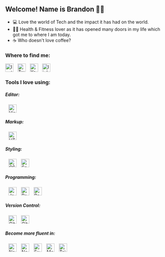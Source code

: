 ## Welcome! Name is Brandon 🙋‍♂️

- 💻 Love the world of Tech and the impact it has had on the world.
- 💪🏼 Health & Fitness lover as it has opened many doors in my life which got me to where I am today.
- ☕️ Who doesn't love coffee?

### Where to find me:

[<img align="left " alt="linkedin" width="26px" src="https://cdn.jsdelivr.net/npm/simple-icons@6.12.0/icons/linkedin.svg" style="padding-right:10px;" />][linkedin]
[<img align="left" alt="Instagram" width="26px" src="https://cdn.jsdelivr.net/npm/simple-icons@6.8.0/icons/instagram.svg" style="padding-right:10px;" />][instagram]
[<img align="left" alt="Twitter" width="26px" src="https://cdn.jsdelivr.net/npm/simple-icons@6.12.0/icons/twitter.svg" style="padding-right:10px;" />][twitter]
[<img align="left" alt="Youtube" width="26px" src="https://cdn.jsdelivr.net/npm/simple-icons@6.12.0/icons/youtube.svg" style="padding-right:10px;" />][youtube]

### Tools I love using:

##### Editor:

<img alt="Visual Studio Code" width="26px" src="https://cdn.jsdelivr.net/gh/devicons/devicon/icons/vscode/vscode-original.svg" style="padding-left:10px; display:inline-block;" />
<br />

##### Markup:

<img alt="HTML5" width="26px" src="https://cdn.jsdelivr.net/gh/devicons/devicon/icons/html5/html5-original.svg" style="padding-left:10px; display:inline-block;" />
<br />

##### Styling:

<img alt="CSS3" width="26px" src="https://cdn.jsdelivr.net/gh/devicons/devicon/icons/css3/css3-original.svg" style="padding-left:10px; display:inline-block;" />
<img alt="Sass" width="26px" src="https://cdn.jsdelivr.net/gh/devicons/devicon/icons/sass/sass-original.svg" style="padding-left:10px; display:inline-block;" />
<br />

##### Programming:

<img alt="JavaScript" width="26px" src="https://cdn.jsdelivr.net/gh/devicons/devicon/icons/javascript/javascript-original.svg" style="padding-left:10px; display:inline-block;" />
<img alt="React" width="26px" src="https://cdn.jsdelivr.net/gh/devicons/devicon/icons/react/react-original.svg" style="padding-left:10px; display:inline-block;" />
<img alt="React" width="26px" src="https://cdn.jsdelivr.net/gh/devicons/devicon/icons/redux/redux-original.svg" style="padding-left:10px; display:inline-block;" />
<br />

##### Version Control:

<img alt="Git" width="26px" src="https://cdn.jsdelivr.net/gh/devicons/devicon/icons/git/git-original.svg" style="padding-left:10px;" />
<img alt="GitHub" width="26px" src="https://user-images.githubusercontent.com/3369400/139447912-e0f43f33-6d9f-45f8-be46-2df5bbc91289.png" style="padding-left:10px; display:inline-block;" />

##### Become more fluent in:

<img alt="NextJS" width="26px" src="https://cdn.jsdelivr.net/gh/devicons/devicon/icons/nextjs/nextjs-original.svg" style="padding-left:10px; display:inline-block;" />
<img alt="NodeJs" width="26px" src="https://cdn.jsdelivr.net/gh/devicons/devicon/icons/nodejs/nodejs-original.svg" style="padding-left:10px; display:inline-block;" />
<img alt="Express" width="26px" src="https://cdn.jsdelivr.net/gh/devicons/devicon/icons/express/express-original.svg" style="padding-left:10px; display:inline-block;" />
<img alt="MongoDB" width="26px" src="https://cdn.jsdelivr.net/gh/devicons/devicon/icons/mongodb/mongodb-original.svg" style="padding-left:10px; display:inline-block;" />
<img alt="Tailwind" width="26px" src="https://cdn.icon-icons.com/icons2/2107/PNG/512/file_type_tailwind_icon_130128.png" style="padding-left:10px; " />

<br />
<br />

[instagram]: https://instagram.com/BrandonGormley
[twitter]: https://twitter.com/brandongormley
[youtube]: https://www.youtube.com/channel/UCOtIOhA9Y0a36ah9UUZ6RCw
[linkedin]: https://www.linkedin.com/in/brandontgormley/

